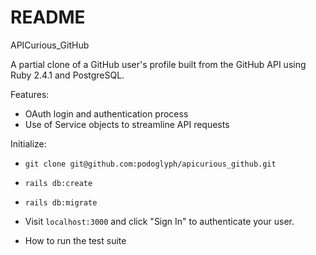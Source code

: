 # README

APICurious_GitHub

A partial clone of a GitHub user's profile built from the GitHub API using Ruby 2.4.1 and PostgreSQL.

Features:
  * OAuth login and authentication process
  * Use of Service objects to streamline API requests

Initialize:
  * `git clone git@github.com:podoglyph/apicurious_github.git`
  * `rails db:create`
  * `rails db:migrate`
  * Visit `localhost:3000` and click "Sign In" to authenticate your user.

* How to run the test suite
